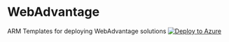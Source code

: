 # WebAdvantage
ARM Templates for deploying WebAdvantage solutions
[![Deploy to Azure](https://aka.ms/deploytoazurebutton)](https%3A%2F%2Fraw.githubusercontent.com%2Fluisgutierrez707%2FWebAdvantage%2Fmaster%2FWAVanilla.json)